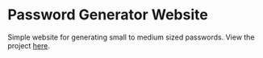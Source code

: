 # Password Generator Website
Simple website for generating small to medium sized passwords.
View the project [here](https://adrianthehacker.github.io/Password-Generator-Website/).

